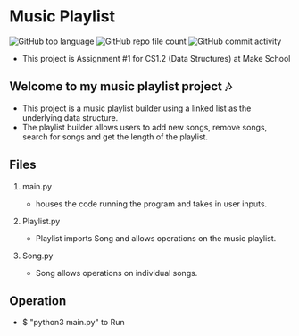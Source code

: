 # Music Playlist

![GitHub top language](https://img.shields.io/github/languages/top/chrismlee26/music-playlist)
![GitHub repo file count](https://img.shields.io/github/directory-file-count/chrismlee26/music-playlist)
![GitHub commit activity](https://img.shields.io/github/commit-activity/y/chrismlee26/music-playlist)

- This project is Assignment #1 for CS1.2 (Data Structures) at Make School

## Welcome to my music playlist project 🎶

- This project is a music playlist builder using a linked list as the underlying data structure.
- The playlist builder allows users to add new songs, remove songs, search for songs and get the length of the playlist.

## Files

1. main.py

   - houses the code running the program and takes in user inputs.

2. Playlist.py

   - Playlist imports Song and allows operations on the music playlist.

3. Song.py

   - Song allows operations on individual songs.

## Operation

- $ "python3 main.py" to Run
